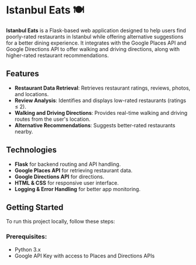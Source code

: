 # Istanbul Eats 🍽️

**Istanbul Eats** is a Flask-based web application designed to help users find poorly-rated restaurants in Istanbul while offering alternative suggestions for a better dining experience. It integrates with the Google Places API and Google Directions API to offer walking and driving directions, along with higher-rated restaurant recommendations.

## Features

- **Restaurant Data Retrieval**: Retrieves restaurant ratings, reviews, photos, and locations.
- **Review Analysis**: Identifies and displays low-rated restaurants (ratings ≤ 2).
- **Walking and Driving Directions**: Provides real-time walking and driving routes from the user's location.
- **Alternative Recommendations**: Suggests better-rated restaurants nearby.

## Technologies

- **Flask** for backend routing and API handling.
- **Google Places API** for retrieving restaurant data.
- **Google Directions API** for directions.
- **HTML & CSS** for responsive user interface.
- **Logging & Error Handling** for better app monitoring.

## Getting Started

To run this project locally, follow these steps:

### Prerequisites:
- Python 3.x
- Google API Key with access to Places and Directions APIs



